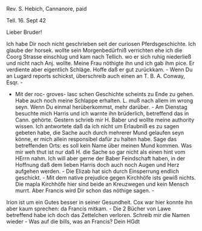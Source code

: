 Rev. S. Hebich, Cannanore, paid

 Tell. 16. Sept 42

Lieber Bruder!

Ich habe Dir noch nicht geschrieben seit der curiosen Pferdsgeschichte. Ich glaube der horsek. wollte sein Morgenbedürfniß verrichten ehe ich die Coorg Strasse einschlug und kam nach Tellich. wo er sich ruhig niederließ und nicht nach Anj. wollte. Meine Frau nöthigte ihn und ich gab ihm pice. Er verdiente aber eigentlich Schläge. Hoffe daß er gut zurückkam. - Wenn Du an Lugard reports schickst, überschreib auch einen an T. B. A. Conway, Esqr. - 
- Mit der roc- groves- lasc schen Geschichte scheints zu Ende zu gehen. Habe auch noch meine Schlappe erhalten. L. muß nach allem im wrong seyn. Wenn Du einmal herüberkommst, mehr darüber. - Am Dienstag besuchte mich Harris und ich warnte ihn brüderlich, betreffend das in Cann. gehörte. Gestern schrieb mir H. Baber und wollte meine authority wissen. Ich antwortete daß da ich nicht um Erlaubniß es zu sagen gebeten habe, die Sache auch durch mehrerer Mund gelaufen seyn könne, er mich allein responsibel dafür zu halten habe. Sage das betreffenden Orts: es soll kein Name über meinen Mund kommen. Was mir weh thut ist nur daß H. die Sache so gar nicht als einen hint vom HErrn nahm. Ich will aber gerne der Baber Feindschaft haben, in der Hoffnung daß dem lieben Harris doch auch noch Augen und Herz aufgehen werden. - Die Elizab hat sich durch Einsperrung endlich geschickt. - Mit dem native prejudice gegen Kirchhöfe ists gewiß nichts. Die mapla Kirchhöfe hier sind beide an Kreuzwegen und kein Mensch murrt. Aber Francis wird Dir schon das nöthige sagen. -

Irion ist um ein Gutes besser in seiner Gesundheit. Cox war hier konnte ihn aber kaum sprechen: da Francis mitkam. - Die 2 Bücher von Lawe betreffend habe ich doch das Zettelchen verloren. Schreib mir die Namen wieder - Was auf die bills, was an Francis?
 Dein HGdt

